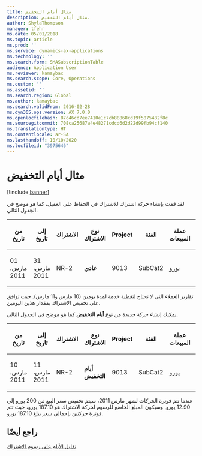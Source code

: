 ```yaml
---
title: مثال أيام التخفيض
description: مثال أيام التخفيض.
author: ShylaThompson
manager: tfehr
ms.date: 05/01/2018
ms.topic: article
ms.prod: ''
ms.service: dynamics-ax-applications
ms.technology: ''
ms.search.form: SMASubscriptionTable
audience: Application User
ms.reviewer: kamaybac
ms.search.scope: Core, Operations
ms.custom: ''
ms.assetid: ''
ms.search.region: Global
ms.author: kamaybac
ms.search.validFrom: 2016-02-28
ms.dyn365.ops.version: AX 7.0.0
ms.openlocfilehash: 87c46cd7ee7410e1c7cb88868cd19f5075482f8c
ms.sourcegitcommit: 708ca25687a4e48271cdcd6d2d22d99fb94cf140
ms.translationtype: HT
ms.contentlocale: ar-SA
ms.lasthandoff: 10/10/2020
ms.locfileid: "3975646"
---
```

# <a name="reduction-days-example"></a>مثال أيام التخفيض 

[!include [banner](../includes/banner.md)]


لقد قمت بإنشاء حركة اشتراك للاشتراك في الحفاظ على العميل، كما هو موضح في الجدول التالي.

<table>
<colgroup>
<col style="width: 12%" />
<col style="width: 12%" />
<col style="width: 12%" />
<col style="width: 12%" />
<col style="width: 12%" />
<col style="width: 12%" />
<col style="width: 12%" />
<col style="width: 12%" />
</colgroup>
<thead>
<tr class="header">
<th><p>من تاريخ</p></th>
<th><p>إلى تاريخ</p></th>
<th><p>الاشتراك</p></th>
<th><p>نوع الاشتراك</p></th>
<th><p>Project</p></th>
<th><p>الفئة</p></th>
<th><p>عملة المبيعات</p></th>
<th><p>سعر المبيعات</p></th>
</tr>
</thead>
<tbody>
<tr class="odd">
<td><p>01 مارس، 2011</p></td>
<td><p>31 مارس، 2011</p></td>
<td><p>NR-2</p></td>
<td><p><strong>عادي</strong></p></td>
<td><p>9013</p></td>
<td><p>SubCat2</p></td>
<td><p>يورو</p></td>
<td><p>200.00</p></td>
</tr>
</tbody>
</table>


تقارير العملاء التي لا تحتاج لتغطية خدمة لمدة يومين (10 مارس و11 مارس). حيث توافق على تخفيض الاشتراك بمقدار هذين اليومين.

يمكنك إنشاء حركة جديدة من نوع **أيام التخفيض** كما هو موضح في الجدول التالي.

<table>
<colgroup>
<col style="width: 12%" />
<col style="width: 12%" />
<col style="width: 12%" />
<col style="width: 12%" />
<col style="width: 12%" />
<col style="width: 12%" />
<col style="width: 12%" />
<col style="width: 12%" />
</colgroup>
<thead>
<tr class="header">
<th><p>من تاريخ</p></th>
<th><p>إلى تاريخ</p></th>
<th><p>الاشتراك</p></th>
<th><p>نوع الاشتراك</p></th>
<th><p>Project</p></th>
<th><p>الفئة</p></th>
<th><p>عملة المبيعات</p></th>
<th><p>سعر المبيعات</p></th>
</tr>
</thead>
<tbody>
<tr class="odd">
<td><p>10 مارس، 2011</p></td>
<td><p>11 مارس، 2011</p></td>
<td><p>NR-2</p></td>
<td><p><strong>أيام التخفيض</strong></p></td>
<td><p>9013</p></td>
<td><p>SubCat2</p></td>
<td><p>يورو</p></td>
<td><p>12.90-</p></td>
</tr>
</tbody>
</table>


عندما تتم فوترة الحركات لشهر مارس 2011، سيتم تخفيض سعر البيع من 200 يورو إلى 12.90 يورو. وسيكون المبلغ الخاضع للرسوم لحركة الاشتراك هو 187.10 يورو، حيث تتم فوترة حركتين بإجمالي سعر يبلغ 187.10 يورو.

## <a name="see-also"></a>راجع أيضًا

[تقليل الأيام على رسوم الاشتراك](reduce-the-days-on-subscription-fees.md)

  


